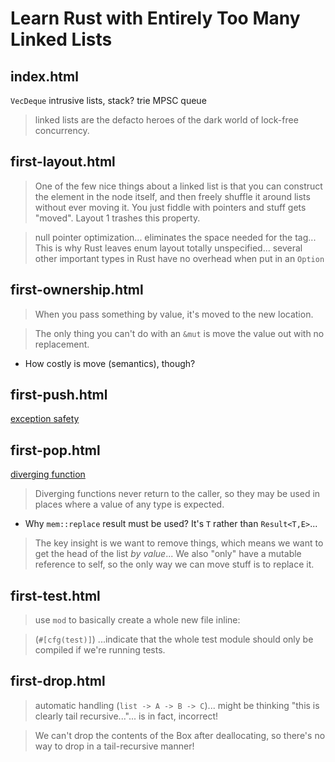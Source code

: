 # Learn Rust with Entirely Too Many Linked Lists

## index.html

`VecDeque`
intrusive lists, stack?
trie
MPSC queue

> linked lists are the defacto heroes of the dark world of lock-free concurrency.

## first-layout.html

> One of the few nice things about a linked list is that you can construct the element in the node itself, and then freely shuffle it around lists without ever moving it. You just fiddle with pointers and stuff gets "moved". Layout 1 trashes this property.

> null pointer optimization... eliminates the space needed for the tag... This is why Rust leaves enum layout totally unspecified... several other important types in Rust have no overhead when put in an `Option`

## first-ownership.html

> When you pass something by value, it's moved to the new location.

> The only thing you can't do with an `&mut` is move the value out with no replacement.

- How costly is move (semantics), though?

## first-push.html

[exception safety](https://doc.rust-lang.org/nightly/nomicon/exception-safety.html)

## first-pop.html

[diverging function](https://doc.rust-lang.org/nightly/book/ch19-04-advanced-types.html#the-never-type-that-never-returns)

> Diverging functions never return to the caller, so they may be used in places where a value of any type is expected. 

- Why `mem::replace` result must be used? It's `T` rather than `Result<T,E>`...

> The key insight is we want to remove things, which means we want to get the head of the list _by value_... We also "only" have a mutable reference to self, so the only way we can move stuff is to replace it.

## first-test.html

> use `mod` to basically create a whole new file inline:

> (`#[cfg(test)]`) ...indicate that the whole test module should only be compiled if we're running tests. 

## first-drop.html

> automatic handling (`list -> A -> B -> C`)... might be thinking "this is clearly tail recursive..."... is in fact, incorrect!

> We can't drop the contents of the Box after deallocating, so there's no way to drop in a tail-recursive manner!
